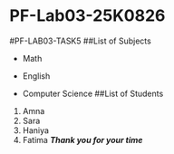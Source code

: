 # PF-Lab03-25K0826
#PF-LAB03-TASK5
##List of Subjects
- Math
* English
+ Computer Science
##List of Students
1. Amna
2. Sara
3. Haniya
4. Fatima
**_Thank you for your time_**
